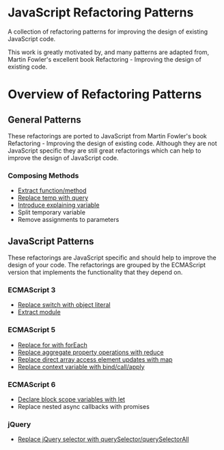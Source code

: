 JavaScript Refactoring Patterns
=======================
A collection of refactoring patterns for improving the design of existing JavaScript code.

This work is greatly motivated by, and many patterns are adapted from, Martin Fowler's excellent book Refactoring - Improving the design of existing code.

# Overview of Refactoring Patterns

## General Patterns
These refactorings are ported to JavaScript from Martin Fowler's book Refactoring - Improving the design of existing code.  Although they are not JavaScript specific they are still great refactorings which can help to improve the design of JavaScript code.

### Composing Methods
- [Extract function/method](https://github.com/KarlPurk/javascript-refactoring/blob/master/patterns/general/extract-method.md)
- [Replace temp with query](https://github.com/KarlPurk/javascript-refactoring/blob/master/patterns/general/replace-temp-with-query.md)
- [Introduce explaining variable](https://github.com/KarlPurk/javascript-refactoring/blob/master/patterns/general/introduce-explaining-variable.md)
- Split temporary variable
- Remove assignments to parameters

## JavaScript Patterns
These refactorings are JavaScript specific and should help to improve the design of your code.  The refactorings are grouped by the ECMAScript version that implements the functionality that they depend on.  

### ECMAScript 3
- [Replace switch with object literal](https://github.com/KarlPurk/javascript-refactoring/blob/master/patterns/javascript/replace-switch-with-object-literal.md)
- [Extract module](https://github.com/KarlPurk/javascript-refactoring/blob/master/patterns/javascript/extract-module.md)

### ECMAScript 5
- [Replace for with forEach](https://github.com/KarlPurk/javascript-refactoring/blob/master/patterns/javascript/replace-for-with-foreach.md)
- [Replace aggregate property operations with reduce](https://github.com/KarlPurk/javascript-refactoring/blob/master/patterns/javascript/replace-aggregate-property-operations-with-reduce.md)
- [Replace direct array access element updates with map](https://github.com/KarlPurk/javascript-refactoring/blob/master/patterns/javascript/replace-direct-array-access-element-updates-with-map.md)
- [Replace context variable with bind/call/apply](https://github.com/KarlPurk/javascript-refactoring/blob/master/patterns/javascript/replace-context-variable-with-bind-call-apply.md)

### ECMAScript 6
- [Declare block scope variables with let](https://github.com/KarlPurk/javascript-refactoring/blob/master/patterns/javascript/declare-block-scope-variables-with-let.md)
- Replace nested async callbacks with promises

### jQuery
- [Replace jQuery selector with querySelector/querySelectorAll](https://github.com/KarlPurk/javascript-refactoring/blob/master/patterns/javascript/replace-jquery-selector-with-query-selector.md)
